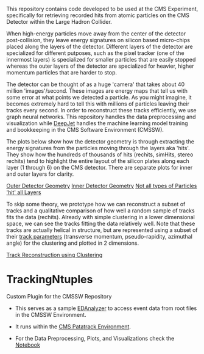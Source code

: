 This repository contains code developed to be used at the CMS Experiment, specifically for retrieving recorded hits from atomic particles on the CMS Detector within the Large Hadron Collider. 

When high-energy particles move away from the center of the detector post-collision, they leave energy signatures on silicon based micro-chips placed along the layers of the detector. Different layers of the detector are specialized for different putposes, such as the pixel tracker (one of the innermost layers) is specialized for smaller particles that are easily stopped whereas the outer layers of the detector are specialized for heavier, higher momentum particles that are harder to stop.

The detector can be thought of as a huge 'camera' that takes about 40 million 'images'/second. These images are energy maps that tell us with some error at what points we detected a particle. As you might imagine, it becomes extremely hard to tell this with millions of particles leaving their tracks every second. In order to reconstruct these tracks efficiently, we use graph neural networks. This repository handles the data preprocessing and visualization while [DeepJet](https://github.com/SwapneelM/DeepJetCore) handles the machine learning model training and bookkeeping in the CMS Software Environment (CMSSW).

The plots below show how the detector geometry is through extracting the energy signatures from the particles moving through the layers aka 'hits'. They show how the hundreds of thousands of hits (rechits, simHits, stereo rechits) tend to highlight the entire layout of the silicon plates along each layer (1 through 6) on the CMS detector. There are separate plots for inner and outer layers for clarity. 

[Outer Detector Geometry](plot-1.png)
[Inner Detector Geometry](plot-2.png)
[Not all types of Particles 'hit' all Layers](plot-3.png)

To skip some theory, we prototype how we can reconstruct a subset of tracks and a qualitative comparison of how well a random sample of tracks fits the data (rechits). Already with simple clustering in a lower dimensional space, we can see the tracks fitting the data relatively well. Note that these tracks are actually helical in structure, but are represented using a subset of their [track parameters](https://www-cdf.fnal.gov/physics/new/qcd/ue_escan/etaphi.html) (transverse momentum, pseudo-rapidity, azimuthal angle) for the clustering and plotted in 2 dimensions.

[Track Reconstruction using Clustering](scatter-1.png)

# TrackingNtuples
Custom Plugin for the CMSSW Repository

* This serves as a sample [EDAnalyzer](https://twiki.cern.ch/twiki/bin/view/Main/CMSSWatFNALANALYZER) 
to access event data from root files in the CMSSW Environment.

* It runs within the [CMS Patatrack Environment](https://github.com/cms-patatrack/cmssw/).

* For the Data Preprocessing, Plots, and Visualizations check the [Notebook](https://github.com/SwapneelM/TrackingNtuples/blob/master/TrackingNtuples/scripts/Track%20Reconstruction%20-%20Plotting%20Data.ipynb)
